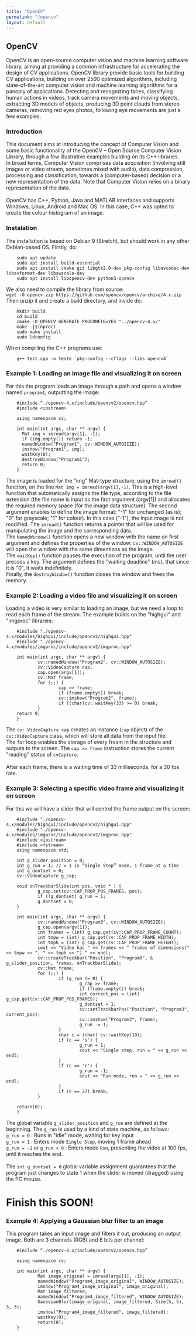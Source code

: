 ```yaml
---
title: "OpenCV"
permalink: "/opencv"
layout: default
---
```



## OpenCV

OpenCV is an open-source computer vision and machine learning software library, aiming at providing a common infrastructure for accelerating the design of CV applications. OpenCV library provide basic tools for building CV applications, building on over 2500 optimized algorithms, including state-of-the-art computer vision and machine learning algorithms for a panoply of applications. Detecting and recognizing faces, classifying human actions in videos, track camera movements and moving objects, extracting 3D models of objects, producing 3D point clouds from stereo cameras, removing red eyes photos, following eye movements are just a few examples.

### Introduction

This document aims at introducing the concept of Computer Vision and some basic functionality of the OpenCV – Open Source Computer Vision Library, through a few illustrative examples building on its C++ libraries.  
In broad terms, Computer Vision comprises data acquisition (involving still images or video stream, sometimes mixed with audio), data compression, processing and classification, towards a (computer-based) decision or a new representation of the data. Note that Computer Vision relies on a binary representation of the data.  
\
OpenCV has C++, Python, Java and MATLAB interfaces and supports Windows, Linux, Android and Mac OS. In this case, C++ was opted to create the colour histogram of an image.

### Instalation

The installation is based on Debian 9 (Stretch), but should work in any other Debian-based OS. Firstly, do:

        sudo apt update
        sudo apt install build-essential
        sudo apt install cmake git libgtk2.0-dev pkg-config libavcodec-dev libavformat-dev libswscale-dev
        sudo apt install libopencv-dev python3-opencv
        
We also need to compile the library from source:  
`wget -O opencv.zip https://github.com/opencv/opencv/archive/4.x.zip`  
Then unzip it and create a build directory, and inside do:
        
        mkdir build
        cd build
        cmake -D OPENCV_GENERATE_PKGCONFIG=YES "../opencv-4.x/"
        make -j$(nproc)
        sudo make install
        sudo ldconfig

When compiling the C++ programs use: 

        g++ test.cpp -o teste `pkg-config --cflags --libs opencv4`

### Example 1: Loading an image file and visualizing it on screen

For this the program loads an image through a path and opens a window named `program1`, outputting the image:

        #include “./opencv-4.x/include/opencv2/opencv.hpp”
        #include <iostream>
        
        using namespace cv;
        
        int main(int argc, char ** argv) {
          Mat img = imread(argv[1], -1);
          if (img.empty()) return -1;
          namedWindow("Program1", cv::WINDOW_AUTOSIZE);
          imshow("Program1", img);
          waitKey(0);
          destroyWindow("Program1");
          return 0;
        }
        
The image is loaded for the "img" Mat-type structure, using the `imread()` function, on the line `Mat img = imread(argv[1],-1)`. This is a high-level function that automatically assigns the file type, according to the file extension (the file name is input as the first argument (argv[1]) and allocates the required memory space (for the image data structure). The second argument enables to define the image format: "-1" for
unchanged (as is); "0" for grayscale; "1" for colour). In this case ("-1"), the input image is not modified. The `imread()` function returns a pointer that will be used for manipulating the image and the corresponding data.  
The `NamedWindow()` function opens a new window with the name on first argument and defines the properties of the window: `cv::WINDOW_AUTOSIZE` will open the window with the same dimentions as the image.  
The `waitKey()` function pauses the execution of the program, until the user presses a key. The argument defines the "waiting deadline" (ms), that since it is "0", it waits indefinitely.  
Finally, the `destroyWindow()` function closes the window and frees the memory.

### Example 2: Loading a video file and visualizing it on screen

Loading a video is very similar to loading an image, but we need a loop to read each frame of the stream. The example builds on the "highgui" and "imgproc" libraries:

        #include "./opencv-4.x/modules/highgui/include/opencv2/highgui.hpp"  
        #include "./opencv-4.x/modules/imgproc/include/opencv2/imgproc.hpp"

        int main(int argc, char ** argv) {
                cv::namedWindow("Program2", cv::WINDOW_AUTOSIZE);
                cv::VideoCapture cap;
                cap.open(argv[1]);
                cv::Mat frame;
                for (;;) {
                        cap >> frame;
                        if (frame.empty()) break;
                        cv::imshow("Program2", frame);
                        if ((char)cv::waitKey(33) >= 0) break;
                }
        return 0;
        }
        
The `cv::VideoCapture cap` creates an instance (`cap` object) of the `cv::VideoCapture` class, which will store all  data from the input file.  
The `for` loop enables the storage of every fream in the structure and outputs to the screen. The `cap >> frame` instruction stores the current "reading" status of `cvCapture`.  
\
After each frame, there is a waiting time of 33 milliseconds, for a 30 fps rate.

### Example 3: Selecting a specific video frame and visualizing it on screen

For this we will have a slider that will control the frame output on the screen:

        #include "./opencv-4.x/modules/highgui/include/opencv2/highgui.hpp"  
        #include "./opencv-4.x/modules/imgproc/include/opencv2/imgproc.hpp"
        #include <iostream>
        #include <fstream>
        using namespace std;
        
        int g_slider_position = 0;
        int g_run = 1; // = 1 is “Single Step” mode, 1 frame at a time
        int g_dontset = 0;
        cv::VideoCapture g_cap;
        
        void onTrackbarSlide(int pos, void * ) {
                g_cap.set(cv::CAP_PROP_POS_FRAMES, pos);
                if (!g_dontset) g_run = 1;
                g_dontset = 0;
        }
        
        int main(int argc, char ** argv) {
                cv::namedWindow("Program3", cv::WINDOW_AUTOSIZE);
                g_cap.open(argv[1]);
                int frames = (int) g_cap.get(cv::CAP_PROP_FRAME_COUNT);
                int tmpw = (int) g_cap.get(cv::CAP_PROP_FRAME_WIDTH);
                int tmph = (int) g_cap.get(cv::CAP_PROP_FRAME_HEIGHT);
                cout << "Video has " << frames << " frames of dimensions(" << tmpw << ", " << tmph << ")." << endl;
                cv::createTrackbar("Position", "Program3", & g_slider_position, frames, onTrackbarSlide);
                cv::Mat frame;
                for (;;) {
                        if (g_run != 0) {
                                g_cap >> frame;
                                if (frame.empty()) break;
                                int current_pos = (int) g_cap.get(cv::CAP_PROP_POS_FRAMES);
                                g_dontset = 1;
                                cv::setTrackbarPos("Position", "Program3", current_pos);
                                cv::imshow("Program3", frame);
                                g_run -= 1;
                        }
                        char c = (char) cv::waitKey(10);
                        if (c == 's') {
                                g_run = 1;
                                cout << "Single step, run = " << g_run << endl;
                        }
                        if (c == 'r') {
                                g_run = -1;
                                cout << "Run mode, run = " << g_run << endl;
                        }
                        if (c == 27) break;
                }
                
        return(0);
        }

The global variable `g_slider_position` and `g_run` are defined at the beginning. The `g_run` is used by a kind of state machine, as follows:  
`g_run = 0` : Runs in "Idle" mode, waiting for key input  
`g_run = 1` : Enters mode `Single Step`, moving 1 frame ahead  
`g_run = -1` or `g_run < 0` : Enters mode `Run`, presenting the video at 100 fps, until it reaches the end.  
\
The `int g_dontset = 0` global variable assignment guarantees that the program just changes to state 1 when the slider is moved (dragged) using the PC mouse.


# Finish this SOON!

### Example 4: Applying a Gaussian blur filter to an image

This program takes an input image and filters it out, producing an output image. Both are 3 channels (RGB) and 8 bits per channel:

        #include “./opencv-4.x/include/opencv2/opencv.hpp”
        
        using namespace cv;
        
        int main(int argc, char ** argv) {
                Mat image_original = imread(argv[1], -1);
                namedWindow("Program4_image_original", WINDOW_AUTOSIZE);
                imshow("Program4_image_original", image_original);
                Mat image_filtered;
                namedWindow("Program4_image_filtered", WINDOW_AUTOSIZE);
                GaussianBlur(image_original, image_filtered, Size(5, 5), 3, 3);
                imshow("Program4_image_filtered", image_filtered);
                waitKey(0);
                return(0);
        }


